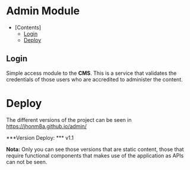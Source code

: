 # Admin Module


* [Contents]
    * [Login](#Login)
    * [Deploy](#Deploy)
## Login

Simple access module to the **CMS**. This is a service that validates the credentials of those users who are accredited to administer the content.

# Deploy
The different versions of the project can be seen in https://jhonm8a.github.io/admin/

***Version Deploy:  *** v1.1

**Nota:** Only you can see those versions that are static content, those that require functional components that makes use of the application as APIs can not be seen.
